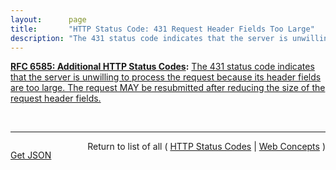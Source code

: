 ```yaml
---
layout:      page
title:       "HTTP Status Code: 431 Request Header Fields Too Large"
description: "The 431 status code indicates that the server is unwilling to process the request because its header fields are too large. The request MAY be resubmitted after reducing the size of the request header fields."
---
```


**[RFC 6585: Additional HTTP Status Codes](/specs/IETF/RFC/6585 "This document specifies additional HyperText Transfer Protocol (HTTP) status codes for a variety of common situations."):** [The 431 status code indicates that the server is unwilling to process the request because its header fields are too large. The request MAY be resubmitted after reducing the size of the request header fields.](http://tools.ietf.org/html/rfc6585#section-5 "Read documentation for HTTP Status Code &#34;431&#34;")

<br/>
<hr/>

<p style="float : left"><a href="431.json" title="Get JSON representing this particular Web Concept">Get JSON</a></p>
<p style="text-align: right">Return to list of all ( <a href="../http-status-codes">HTTP Status Codes</a> | <a href="../">Web Concepts</a> )</p>
